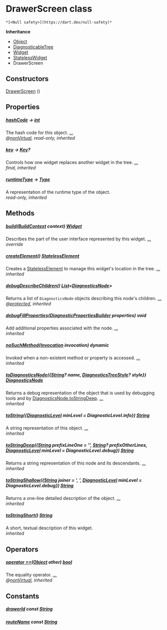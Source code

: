 


# DrawerScreen class






    *[<Null safety>](https://dart.dev/null-safety)*





**Inheritance**

- [Object](https://api.flutter.dev/flutter/dart-core/Object-class.html)
- [DiagnosticableTree](https://api.flutter.dev/flutter/foundation/DiagnosticableTree-class.html)
- [Widget](https://api.flutter.dev/flutter/widgets/Widget-class.html)
- [StatelessWidget](https://api.flutter.dev/flutter/widgets/StatelessWidget-class.html)
- DrawerScreen






## Constructors

[DrawerScreen](../smeup_screens_test_drawer_screen/DrawerScreen/DrawerScreen.md) ()

    


## Properties

##### [hashCode](https://api.flutter.dev/flutter/widgets/Widget/hashCode.html) &#8594; [int](https://api.flutter.dev/flutter/dart-core/int-class.html)



The hash code for this object. [...](https://api.flutter.dev/flutter/widgets/Widget/hashCode.html)  
_@[nonVirtual](https://pub.dev/documentation/meta/1.7.0/meta/nonVirtual-constant.html), read-only, inherited_



##### [key](https://api.flutter.dev/flutter/widgets/Widget/key.html) &#8594; [Key](https://api.flutter.dev/flutter/foundation/Key-class.html)?



Controls how one widget replaces another widget in the tree. [...](https://api.flutter.dev/flutter/widgets/Widget/key.html)  
_final, inherited_



##### [runtimeType](https://api.flutter.dev/flutter/dart-core/Object/runtimeType.html) &#8594; [Type](https://api.flutter.dev/flutter/dart-core/Type-class.html)



A representation of the runtime type of the object.   
_read-only, inherited_




## Methods

##### [build](../smeup_screens_test_drawer_screen/DrawerScreen/build.md)([BuildContext](https://api.flutter.dev/flutter/widgets/BuildContext-class.html) context) [Widget](https://api.flutter.dev/flutter/widgets/Widget-class.html)



Describes the part of the user interface represented by this widget. [...](../smeup_screens_test_drawer_screen/DrawerScreen/build.md)  
_override_



##### [createElement](https://api.flutter.dev/flutter/widgets/StatelessWidget/createElement.html)() [StatelessElement](https://api.flutter.dev/flutter/widgets/StatelessElement-class.html)



Creates a <a href="https://api.flutter.dev/flutter/widgets/StatelessElement-class.html">StatelessElement</a> to manage this widget's location in the tree. [...](https://api.flutter.dev/flutter/widgets/StatelessWidget/createElement.html)  
_inherited_



##### [debugDescribeChildren](https://api.flutter.dev/flutter/foundation/DiagnosticableTree/debugDescribeChildren.html)() [List](https://api.flutter.dev/flutter/dart-core/List-class.html)&lt;[DiagnosticsNode](https://api.flutter.dev/flutter/foundation/DiagnosticsNode-class.html)>



Returns a list of <code>DiagnosticsNode</code> objects describing this node's
children. [...](https://api.flutter.dev/flutter/foundation/DiagnosticableTree/debugDescribeChildren.html)  
_@[protected](https://pub.dev/documentation/meta/1.7.0/meta/protected-constant.html), inherited_



##### [debugFillProperties](https://api.flutter.dev/flutter/widgets/Widget/debugFillProperties.html)([DiagnosticPropertiesBuilder](https://api.flutter.dev/flutter/foundation/DiagnosticPropertiesBuilder-class.html) properties) void



Add additional properties associated with the node. [...](https://api.flutter.dev/flutter/widgets/Widget/debugFillProperties.html)  
_inherited_



##### [noSuchMethod](https://api.flutter.dev/flutter/dart-core/Object/noSuchMethod.html)([Invocation](https://api.flutter.dev/flutter/dart-core/Invocation-class.html) invocation) dynamic



Invoked when a non-existent method or property is accessed. [...](https://api.flutter.dev/flutter/dart-core/Object/noSuchMethod.html)  
_inherited_



##### [toDiagnosticsNode](https://api.flutter.dev/flutter/foundation/DiagnosticableTree/toDiagnosticsNode.html)({[String](https://api.flutter.dev/flutter/dart-core/String-class.html)? name, [DiagnosticsTreeStyle](https://api.flutter.dev/flutter/foundation/DiagnosticsTreeStyle.html)? style}) [DiagnosticsNode](https://api.flutter.dev/flutter/foundation/DiagnosticsNode-class.html)



Returns a debug representation of the object that is used by debugging
tools and by <a href="https://api.flutter.dev/flutter/foundation/DiagnosticsNode/toStringDeep.html">DiagnosticsNode.toStringDeep</a>. [...](https://api.flutter.dev/flutter/foundation/DiagnosticableTree/toDiagnosticsNode.html)  
_inherited_



##### [toString](https://api.flutter.dev/flutter/foundation/Diagnosticable/toString.html)({[DiagnosticLevel](https://api.flutter.dev/flutter/foundation/DiagnosticLevel.html) minLevel = DiagnosticLevel.info}) [String](https://api.flutter.dev/flutter/dart-core/String-class.html)



A string representation of this object. [...](https://api.flutter.dev/flutter/foundation/Diagnosticable/toString.html)  
_inherited_



##### [toStringDeep](https://api.flutter.dev/flutter/foundation/DiagnosticableTree/toStringDeep.html)({[String](https://api.flutter.dev/flutter/dart-core/String-class.html) prefixLineOne = '', [String](https://api.flutter.dev/flutter/dart-core/String-class.html)? prefixOtherLines, [DiagnosticLevel](https://api.flutter.dev/flutter/foundation/DiagnosticLevel.html) minLevel = DiagnosticLevel.debug}) [String](https://api.flutter.dev/flutter/dart-core/String-class.html)



Returns a string representation of this node and its descendants. [...](https://api.flutter.dev/flutter/foundation/DiagnosticableTree/toStringDeep.html)  
_inherited_



##### [toStringShallow](https://api.flutter.dev/flutter/foundation/DiagnosticableTree/toStringShallow.html)({[String](https://api.flutter.dev/flutter/dart-core/String-class.html) joiner = ', ', [DiagnosticLevel](https://api.flutter.dev/flutter/foundation/DiagnosticLevel.html) minLevel = DiagnosticLevel.debug}) [String](https://api.flutter.dev/flutter/dart-core/String-class.html)



Returns a one-line detailed description of the object. [...](https://api.flutter.dev/flutter/foundation/DiagnosticableTree/toStringShallow.html)  
_inherited_



##### [toStringShort](https://api.flutter.dev/flutter/widgets/Widget/toStringShort.html)() [String](https://api.flutter.dev/flutter/dart-core/String-class.html)



A short, textual description of this widget.   
_inherited_




## Operators

##### [operator ==](https://api.flutter.dev/flutter/widgets/Widget/operator_equals.html)([Object](https://api.flutter.dev/flutter/dart-core/Object-class.html) other) [bool](https://api.flutter.dev/flutter/dart-core/bool-class.html)



The equality operator. [...](https://api.flutter.dev/flutter/widgets/Widget/operator_equals.html)  
_@[nonVirtual](https://pub.dev/documentation/meta/1.7.0/meta/nonVirtual-constant.html), inherited_






## Constants

##### [drawerId](../smeup_screens_test_drawer_screen/DrawerScreen/drawerId-constant.md) const [String](https://api.flutter.dev/flutter/dart-core/String-class.html)



   




##### [routeName](../smeup_screens_test_drawer_screen/DrawerScreen/routeName-constant.md) const [String](https://api.flutter.dev/flutter/dart-core/String-class.html)



   









